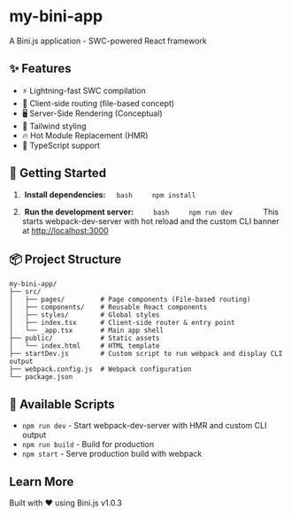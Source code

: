 # my-bini-app

A Bini.js application - SWC-powered React framework

## ✨ Features

- ⚡ Lightning-fast SWC compilation
- 🔄 Client-side routing (file-based concept)
- 🖥️ Server-Side Rendering (Conceptual)
- 🎨 Tailwind styling
- 🔥 Hot Module Replacement (HMR)
- 📘 TypeScript support

## 🚀 Getting Started

1.  **Install dependencies:**
    ```bash
    npm install
    ```

2.  **Run the development server:**
    
    ```bash
    npm run dev
    ```
    This starts webpack-dev-server with hot reload and the custom CLI banner at [http://localhost:3000](http://localhost:3000)

## 📦 Project Structure

```
my-bini-app/
├── src/
│   ├── pages/         # Page components (File-based routing)
│   ├── components/    # Reusable React components
│   ├── styles/        # Global styles
│   ├── index.tsx      # Client-side router & entry point
│   └── _app.tsx       # Main app shell
├── public/            # Static assets
│   └── index.html     # HTML template
├── startDev.js        # Custom script to run webpack and display CLI output
├── webpack.config.js  # Webpack configuration
└── package.json
```

## 📝 Available Scripts

- `npm run dev` - Start webpack-dev-server with HMR and custom CLI output
- `npm run build` - Build for production
- `npm start` - Serve production build with webpack

## Learn More

Built with ❤️ using Bini.js v1.0.3
